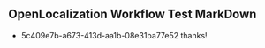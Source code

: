 ## OpenLocalization Workflow Test MarkDown
* 5c409e7b-a673-413d-aa1b-08e31ba77e52 
thanks!<!--HONumber=Mar16_HO4-->

